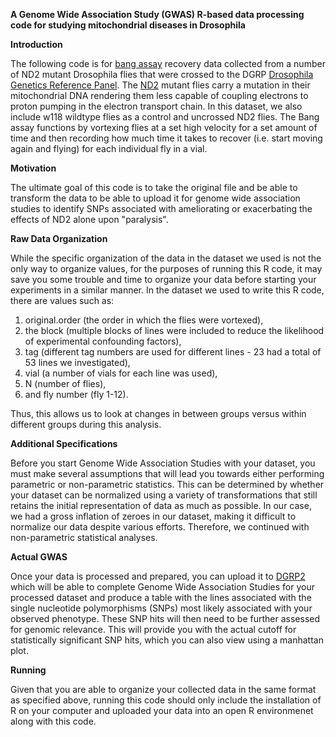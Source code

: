 **A Genome Wide Association Study (GWAS) R-based data processing code for studying mitochondrial diseases in Drosophila**

**Introduction**

The following code is for [bang assay](https://www.ncbi.nlm.nih.gov/pmc/articles/PMC1526683/) recovery data collected from a number of ND2 mutant Drosophila flies that were crossed to the DGRP [Drosophila Genetics Reference Panel](https://www.nature.com/articles/nature10811). The [ND2](https://journals.biologists.com/dmm/article/7/10/1165/3533/A-Drosophila-model-of-mitochondrial-disease-caused) mutant flies carry a mutation in their mitochondrial DNA rendering them less capable of coupling electrons to proton pumping in the electron transport chain. In this dataset, we also include w118 wildtype flies as a control and uncrossed ND2 flies. The Bang assay functions by vortexing flies at a set high velocity for a set amount of time and then recording how much time it takes to recover (i.e. start moving again and flying) for each individual fly in a vial. 

**Motivation**

The ultimate goal of this code is to take the original file and be able to transform the data to be able to upload it for genome wide association studies to identify SNPs associated with ameliorating or exacerbating the effects of ND2 alone upon "paralysis".

**Raw Data Organization**

While the specific organization of the data in the dataset we used is not the only way to organize values, for the purposes of running this R code, it may save you some trouble and time to organize your data before starting your experiments in a similar manner. In the dataset we used to write this R code, there are values such as:
1. original.order (the order in which the flies were vortexed),
2. the block (multiple blocks of lines were included to reduce the likelihood of experimental confounding factors),
3. tag (different tag numbers are used for different lines - 23 had a total of 53 lines we investigated),
4. vial (a number of vials for each line was used),
5. N (number of flies),
6. and fly number (fly 1-12).

Thus, this allows us to look at changes in between groups versus within different groups during this analysis. 

**Additional Specifications**

Before you start Genome Wide Association Studies with your dataset, you must make several assumptions that will lead you towards either performing parametric or non-parametric statistics. This can be determined by whether your dataset can be normalized using a variety of transformations that still retains the initial representation of data as much as possible. In our case, we had a gross inflation of zeroes in our dataset, making it difficult to normalize our data despite various efforts. Therefore, we continued with non-parametric statistical analyses. 

**Actual GWAS**

Once your data is processed and prepared, you can upload it to [DGRP2](http://dgrp2.gnets.ncsu.edu/) which will be able to complete Genome Wide Association Studies for your processed dataset and produce a table with the lines associated with the single nucleotide polymorphisms (SNPs) most likely associated with your observed phenotype. These SNP hits will then need to be further assessed for genomic relevance. This will provide you with the actual cutoff for statistically significant SNP hits, which you can also view using a manhattan plot. 

**Running**

Given that you are able to organize your collected data in the same format as specified above, running this code should only include the installation of R on your computer and uploaded your data into an open R environmenet along with this code. 
